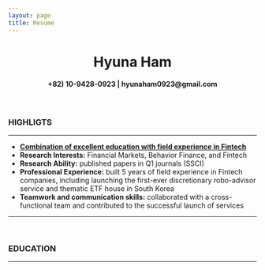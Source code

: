 ```yaml
---
layout: page
title: Resume 
---
```


<center> <h1> Hyuna Ham </h1> </center>

<center> <h4> +82) 10-9428-0923 | hyunaham0923@gmail.com </h4> </center>
<br>
<h3> HIGHLIGTS </h3>
<hr color="black" size="10px">
<ul>
  <li><strong><u>Combination of excellent education with field experience in Fintech</u></strong></li>
  <li><strong>Research Interests:</strong> Financial Markets, Behavior Finance, and Fintech</li>
  <li><strong>Research Ability:</strong> published papers in Q1 journals (SSCI) </li>
  <li><strong>Professional Experience:</strong> built 5 years of field experience in Fintech companies, 
    including launching the first-ever discretionary robo-advisor service and thematic ETF house in South Korea</li>
  <li><strong>Teamwork and communication skills:</strong> collaborated with a cross-functional team and contributed to the successful launch of services</li>  
</ul>
<hr>
<br>
<h3> EDUCATION </h3>
<hr>


